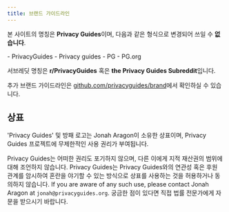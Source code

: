 ```yaml
---
title: 브랜드 가이드라인
---
```


본 사이트의 명칭은 **Privacy Guides**이며, 다음과 같은 형식으로 변경되어 쓰일 수 **없습니다**.

<div class="pg-red" markdown>
- PrivacyGuides
- Privacy guides
- PG
- PG.org
</div>

서브레딧 명칭은 **r/PrivacyGuides** 혹은 **the Privacy Guides Subreddit**입니다.

추가 브랜드 가이드라인은 [github.com/privacyguides/brand](https://github.com/privacyguides/brand)에서 확인하실 수 있습니다.

## 상표

'Privacy Guides' 및 방패 로고는 Jonah Aragon이 소유한 상표이며, Privacy Guides 프로젝트에 무제한적인 사용 권리가 부여됩니다.

Privacy Guides는 어떠한 권리도 포기하지 않으며, 다른 이에게 지적 재산권의 범위에 대해 조언하지 않습니다. Privacy Guides는 Privacy Guides와의 연관성 혹은 후원 관계를 암시하여 혼란을 야기할 수 있는 방식으로 상표를 사용하는 것을 허용하거나 동의하지 않습니다. If you are aware of any such use, please contact Jonah Aragon at `jonah@privacyguides.org`. 궁금한 점이 있다면 직접 법률 전문가에게 자문을 받으시기 바랍니다.
